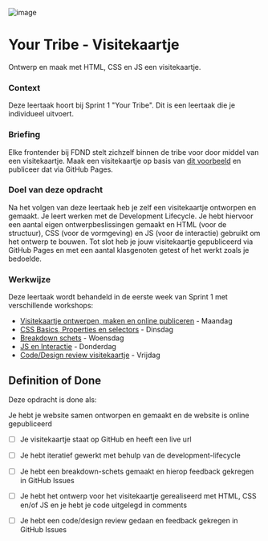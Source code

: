 
![image](https://user-images.githubusercontent.com/1391509/188114337-54f6a9eb-dc0c-42e9-a455-6ac636edb7c6.jpeg)

# Your Tribe - Visitekaartje

Ontwerp en maak met HTML, CSS en JS een visitekaartje.

### Context

Deze leertaak hoort bij Sprint 1 "Your Tribe". Dit is een leertaak die je individueel uitvoert.


### Briefing

Elke frontender bij FDND stelt zichzelf binnen de tribe voor door middel van een visitekaartje. Maak een visitekaartje op basis van [dit voorbeeld](https://fdnd-task.github.io/your-tribe-profile-card/) en publiceer dat via GitHub Pages.


### Doel van deze opdracht

Na het volgen van deze leertaak heb je zelf een visitekaartje ontworpen en gemaakt. Je leert werken met de Development Lifecycle. Je hebt hiervoor een aantal eigen ontwerpbeslissingen gemaakt en HTML (voor de structuur), CSS (voor de vormgeving) en JS (voor de interactie) gebruikt om het ontwerp te bouwen. Tot slot heb je jouw visitekaartje gepubliceerd via GitHub Pages en met een aantal klasgenoten getest of het werkt zoals je bedoelde.



### Werkwijze

Deze leertaak wordt behandeld in de eerste week van Sprint 1 met verschillende workshops:

- [Visitekaartje ontwerpen, maken en online publiceren](visitekaartje-ontwerpen-maken-en-online-publiceren.md) - Maandag
- [CSS Basics, Properties en selectors](css-basics-properties-en-selectors.md) - Dinsdag
- [Breakdown schets](breakdown-schets.md) - Woensdag
- [JS en Interactie](js-en-interactie.md) - Donderdag
- [Code/Design review visitekaartje](code-design-review-visitekaartje.md) - Vrijdag




## Definition of Done

Deze opdracht is done als:

Je hebt je website samen ontworpen en gemaakt en de website is online gepubliceerd

- [ ] Je visitekaartje staat op GitHub en heeft een live url
- [ ] Je hebt iteratief gewerkt met behulp van de development-lifecycle
- [ ] Je hebt een breakdown-schets gemaakt en hierop feedback gekregen in GitHub Issues
- [ ] Je hebt het ontwerp voor het visitekaartje gerealiseerd met HTML, CSS en/of JS en je hebt je code uitgelegd in comments
- [ ] Je hebt een code/design review gedaan en feedback gekregen in GitHub Issues

